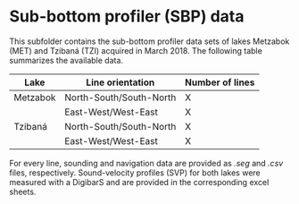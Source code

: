 # Sub-bottom profiler (SBP) data

This subfolder contains the sub-bottom profiler data sets of lakes Metzabok (MET) and Tzibaná (TZI) acquired in March 2018. The following table summarizes the available data.

| Lake | Line orientation | Number of lines |
| --- | --- | --- |
| Metzabok | North-South/South-North | X |
|   | East-West/West-East | X |
| Tzibaná | North-South/South-North | X |
|   | East-West/West-East | X |

For every line, sounding and navigation data are provided as *.seg* and *.csv* files, respectively. Sound-velocity profiles (SVP) for both lakes were measured with a DigibarS and are provided in the corresponding excel sheets.
